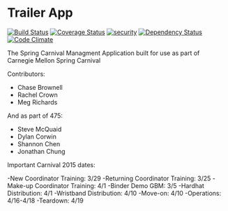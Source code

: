 Trailer App
===
[![Build Status](https://travis-ci.org/sc0v/binder-app.svg?branch=master)](https://travis-ci.org/sc0v/binder-app) [![Coverage Status](https://img.shields.io/coveralls/sc0v/binder-app.svg)](https://coveralls.io/r/sc0v/binder-app?branch=master) [![security](https://hakiri.io/github/sc0v/binder-app/master.svg)](https://hakiri.io/github/sc0v/binder-app/master) [![Dependency Status](https://gemnasium.com/sc0v/binder-app.svg)](https://gemnasium.com/sc0v/binder-app) [![Code Climate](https://codeclimate.com/github/sc0v/binder-app/badges/gpa.svg)](https://codeclimate.com/github/sc0v/binder-app)

The Spring Carnival Managment Application built for use as part of Carnegie Mellon Spring Carnival


Contributors:
- Chase Brownell
- Rachel Crown
- Meg Richards

And as part of 475:
- Steve McQuaid
- Dylan Corwin
- Shannon Chen
- Jonathan Chung


Important Carnival 2015 dates:

-New Coordinator Training: 3/29
-Returning Coordinator Training: 3/25
-Make-up Coordinator Training: 4/1
-Binder Demo GBM: 3/5
-Hardhat Distribution: 4/1
-Wristband Distribution: 4/10
-Move-on: 4/10
-Operations: 4/16-4/18
-Teardown: 4/19
